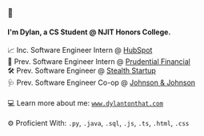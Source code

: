 ### 👋  
#### I'm Dylan, a CS Student @ NJIT Honors College.  
📈 Inc.  Software Engineer Intern @ [HubSpot](https://www.hubspot.com)<br> 
🏢 Prev. Software Engineer Intern @ [Prudential Financial](https://www.prudential.com)<br> 
🛠️ Prev. Software Engineer @ [Stealth Startup](https://en.wikipedia.org/wiki/Stealth_startup)<br> 
🩺 Prev. Software Engineer Co-op @ [Johnson & Johnson](https://www.jnj.com/medtech)<br>  
💻 Learn more about me: <a href="https://www.dylantonthat.com">`www.dylantonthat.com`</a><br>  
⚙️ Proficient With: `.py`, `.java`, `.sql`, `.js`, `.ts`, `.html`, `.css`
